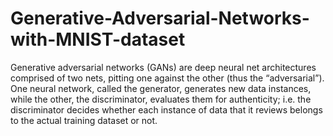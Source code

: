 # Generative-Adversarial-Networks-with-MNIST-dataset
Generative adversarial networks (GANs) are deep neural net architectures comprised of two nets, pitting one against the other (thus the “adversarial”). One neural network, called the generator, generates new data instances, while the other, the discriminator, evaluates them for authenticity; i.e. the discriminator decides whether each instance of data that it reviews belongs to the actual training dataset or not.
